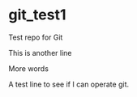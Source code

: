# git_test1
Test repo for Git


This is another line

More words


A test line to see if I can operate git.